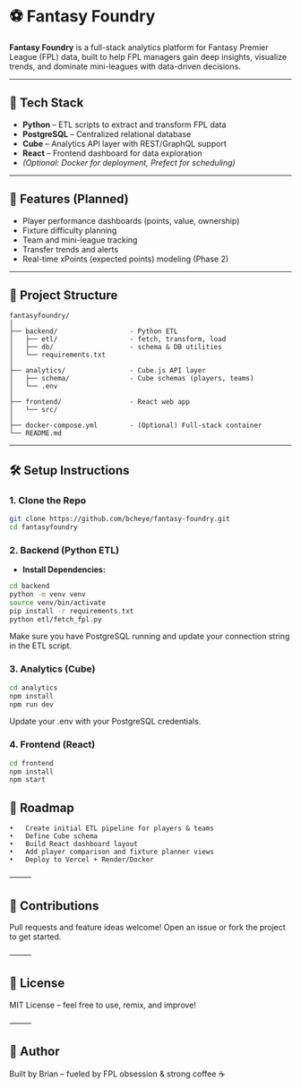 # ⚽ Fantasy Foundry

**Fantasy Foundry** is a full-stack analytics platform for Fantasy Premier League (FPL) data, built to help FPL managers gain deep insights, visualize trends, and dominate mini-leagues with data-driven decisions.

---

## 🧱 Tech Stack

- **Python** – ETL scripts to extract and transform FPL data
- **PostgreSQL** – Centralized relational database
- **Cube** – Analytics API layer with REST/GraphQL support
- **React** – Frontend dashboard for data exploration
- *(Optional: Docker for deployment, Prefect for scheduling)*

---

## 🚀 Features (Planned)

- Player performance dashboards (points, value, ownership)
- Fixture difficulty planning
- Team and mini-league tracking
- Transfer trends and alerts
- Real-time xPoints (expected points) modeling (Phase 2)

---

## 📂 Project Structure

```plaintext
fantasyfoundry/
│
├── backend/                  - Python ETL  
│   ├── etl/                  - fetch, transform, load  
│   ├── db/                   - schema & DB utilities  
│   └── requirements.txt  
│
├── analytics/                - Cube.js API layer  
│   ├── schema/               - Cube schemas (players, teams)  
│   └── .env 
│
├── frontend/                 - React web app  
│   └── src/  
│
├── docker-compose.yml        - (Optional) Full-stack container  
└── README.md
```
---

## 🛠️ Setup Instructions

### 1. Clone the Repo

```bash
git clone https://github.com/bcheye/fantasy-foundry.git
cd fantasyfoundry
```

### 2. Backend (Python ETL)
- **Install Dependencies:**
```bash
cd backend
python -m venv venv
source venv/bin/activate
pip install -r requirements.txt
python etl/fetch_fpl.py
```
Make sure you have PostgreSQL running and update your connection string in the ETL script.


### 3. Analytics (Cube)
```bash
cd analytics
npm install
npm run dev
```
Update your .env with your PostgreSQL credentials.

### 4. Frontend (React)
```bash
cd frontend
npm install
npm start
```


## 📅 Roadmap
	•	Create initial ETL pipeline for players & teams
	•	Define Cube schema
	•	Build React dashboard layout
	•	Add player comparison and fixture planner views
	•	Deploy to Vercel + Render/Docker

⸻

## 🤝 Contributions

Pull requests and feature ideas welcome! Open an issue or fork the project to get started.

⸻

## 📜 License

MIT License – feel free to use, remix, and improve!

⸻

## 🎯 Author

Built by Brian – fueled by FPL obsession & strong coffee ☕


